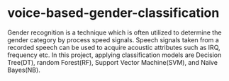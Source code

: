 # voice-based-gender-classification
Gender recognition is a technique which is often utilized to determine the gender category by process speed signals. Speech signals taken from a recorded speech can be used to acquire acoustic attributes such as IRQ, frequency etc. In this project, applying classification models are Decision Tree(DT), random Forest(RF), Support Vector Machine(SVM), and Naïve Bayes(NB).
